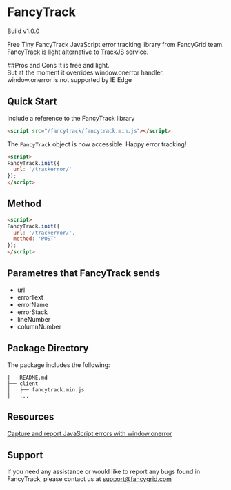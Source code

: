 # FancyTrack

Build v1.0.0

Free Tiny FancyTrack JavaScript error tracking library from FancyGrid team.  
FancyTrack is light alternative to [TrackJS](https://trackjs.com/) service.  

##Pros and Cons
It is free and light.  
But at the moment it overrides window.onerror handler.  
window.onerror is not supported by IE Edge

## Quick Start
Include a reference to the FancyTrack library

```html
<script src="/fancytrack/fancytrack.min.js"></script>
```
The `FancyTrack` object is now accessible. Happy error tracking!
```html
<script>
FancyTrack.init({
  url: '/trackerror/'
});
</script>
```

## Method
```html
<script>
FancyTrack.init({
  url: '/trackerror/',
  method: 'POST'
});
</script>
```

## Parametres that FancyTrack sends

* url
* errorText
* errorName
* errorStack
* lineNumber
* columnNumber

## Package Directory
The package includes the following:
```
|   README.md
├── client
│   ├── fancytrack.min.js
|   ...
```

## Resources
[Capture and report JavaScript errors with window.onerror](https://blog.sentry.io/2016/01/04/client-javascript-reporting-window-onerror.html)

## Support
If you need any assistance or would like to report any bugs found in FancyTrack, please contact us at support@fancygrid.com
